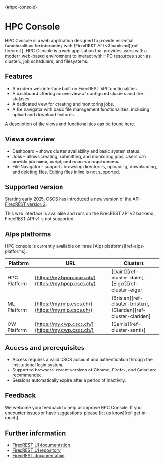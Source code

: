 [](){#hpc-console}
# HPC Console

HPC Console is a web application designed to provide essential functionalities for interacting with [FirecREST API v2 backend][ref-firecrest].
HPC Console is a web application that provides users with a modern web-based environment to interact with HPC resources such as clusters, job schedulers, and filesystems.

## Features

- A modern web interface built on FirecREST API functionalities.
- A dashboard offering an overview of configured clusters and their statuses.
- A dedicated view for creating and monitoring jobs.
- A file navigator with basic file management functionalities, including upload and download features.

A description of the views and functionalities can be found [here](https://eth-cscs.github.io/firecrest-ui/documentation/).

## Views overview

- Dashboard – shows cluster availability and basic system status.
- Jobs – allows creating, submitting, and monitoring jobs. Users can provide job name, script, and resource requirements.
- File Navigator – supports browsing directories, uploading, downloading, and deleting files. Editing files inline is not supported.

## Supported version

Starting early 2025, CSCS has introduced a new version of the API: [FirecREST version 2](https://eth-cscs.github.io/firecrest-v2).

This web interface is available and runs on the FirecREST API v2 backend, FirecREST API v1 is not supported.

## Alps platforms

HPC console is currently available on three [Alps platforms][ref-alps-platforms].

| Platform       | URL               | Clusters                                                                 |
|----------------|----------------------|--------------------------------------------------------------------------|
| HPC Platform   | [https://my.hpcp.cscs.ch/](https://my.hpcp.cscs.ch/) | [Daint][ref-cluster-daint], [Eiger][ref-cluster-eiger]             |
| ML Platform    | [https://my.mlp.cscs.ch/](https://my.mlp.cscs.ch/)  | [Bristen][ref-clsuter-bristen], [Clariden][ref-cluster-clariden]  |
| CW Platform    | [https://my.cwp.cscs.ch/](https://my.cwp.cscs.ch/)  | [Santis][ref-cluster-santis]  |

## Access and prerequisites

- Access requires a valid CSCS account and authentication through the institutional login system.
- Supported browsers: recent versions of Chrome, Firefox, and Safari are recommended.
- Sessions automatically expire after a period of inactivity.

## Feedback

We welcome your feedback to help us improve HPC Console.
If you encounter issues or have suggestions, please [let us know][ref-get-in-touch].

## Further information

* [FirecREST UI documentation](https://eth-cscs.github.io/firecrest-ui)
* [FirecREST UI repository](https://github.com/eth-cscs/firecrest-ui)
* [FirecREST documentation](https://eth-cscs.github.io/firecrest-v2)